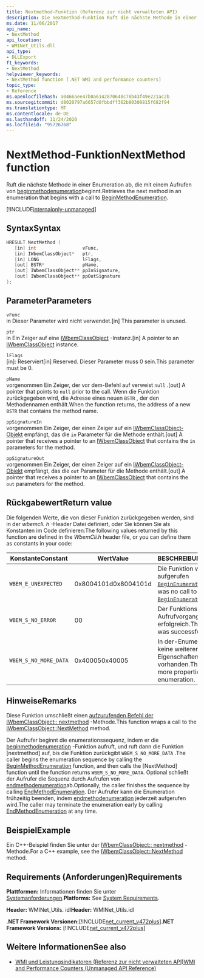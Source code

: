```yaml
---
title: Nextmethod-Funktion (Referenz zur nicht verwalteten API)
description: Die nextmethod-Funktion Ruft die nächste Methode in einer Enumeration ab.
ms.date: 11/06/2017
api_name:
- NextMethod
api_location:
- WMINet_Utils.dll
api_type:
- DLLExport
f1_keywords:
- NextMethod
helpviewer_keywords:
- NextMethod function [.NET WMI and performance counters]
topic_type:
- Reference
ms.openlocfilehash: a0466aee47b0a6142870640c78b43f49e221ac2b
ms.sourcegitcommit: d8020797a6657d0fbbdff362b80300815f682f94
ms.translationtype: MT
ms.contentlocale: de-DE
ms.lasthandoff: 11/24/2020
ms.locfileid: "95726768"
---
```

# <a name="nextmethod-function"></a><span data-ttu-id="0cd25-103">NextMethod-Funktion</span><span class="sxs-lookup"><span data-stu-id="0cd25-103">NextMethod function</span></span>

<span data-ttu-id="0cd25-104">Ruft die nächste Methode in einer Enumeration ab, die mit einem Aufrufen von [beginmethodenumeration](beginmethodenumeration.md)beginnt.</span><span class="sxs-lookup"><span data-stu-id="0cd25-104">Retrieves the next method in an enumeration that begins with a call to [BeginMethodEnumeration](beginmethodenumeration.md).</span></span>  

[!INCLUDE[internalonly-unmanaged](../../../../includes/internalonly-unmanaged.md)]
  
## <a name="syntax"></a><span data-ttu-id="0cd25-105">Syntax</span><span class="sxs-lookup"><span data-stu-id="0cd25-105">Syntax</span></span>  
  
```cpp  
HRESULT NextMethod (
   [in] int                 vFunc,
   [in] IWbemClassObject*   ptr,
   [in] LONG                lFlags,
   [out] BSTR*              pName,
   [out] IWbemClassObject** ppInSignature,
   [out] IWbemClassObject** ppOutSignature
);
```  

## <a name="parameters"></a><span data-ttu-id="0cd25-106">Parameter</span><span class="sxs-lookup"><span data-stu-id="0cd25-106">Parameters</span></span>

`vFunc`  
<span data-ttu-id="0cd25-107">in Dieser Parameter wird nicht verwendet.</span><span class="sxs-lookup"><span data-stu-id="0cd25-107">[in] This parameter is unused.</span></span>

`ptr`  
<span data-ttu-id="0cd25-108">in Ein Zeiger auf eine [IWbemClassObject](/windows/desktop/api/wbemcli/nn-wbemcli-iwbemclassobject) -Instanz.</span><span class="sxs-lookup"><span data-stu-id="0cd25-108">[in] A pointer to an [IWbemClassObject](/windows/desktop/api/wbemcli/nn-wbemcli-iwbemclassobject) instance.</span></span>

`lFlags`  
<span data-ttu-id="0cd25-109">[in]: Reserviert</span><span class="sxs-lookup"><span data-stu-id="0cd25-109">[in] Reserved.</span></span> <span data-ttu-id="0cd25-110">Dieser Parameter muss 0 sein.</span><span class="sxs-lookup"><span data-stu-id="0cd25-110">This parameter must be 0.</span></span>

`pName`  
<span data-ttu-id="0cd25-111">vorgenommen Ein Zeiger, der vor dem-Befehl auf verweist `null` .</span><span class="sxs-lookup"><span data-stu-id="0cd25-111">[out] A pointer that points to `null` prior to the call.</span></span> <span data-ttu-id="0cd25-112">Wenn die Funktion zurückgegeben wird, die Adresse eines neuen `BSTR` , der den Methodennamen enthält.</span><span class="sxs-lookup"><span data-stu-id="0cd25-112">When the function returns, the address of a new `BSTR` that contains the method name.</span></span>

`ppSignatureIn`  
<span data-ttu-id="0cd25-113">vorgenommen Ein Zeiger, der einen Zeiger auf ein [IWbemClassObject-Objekt](/windows/desktop/api/wbemcli/nn-wbemcli-iwbemclassobject) empfängt, das die `in` Parameter für die Methode enthält.</span><span class="sxs-lookup"><span data-stu-id="0cd25-113">[out] A pointer that receives a pointer to an [IWbemClassObject](/windows/desktop/api/wbemcli/nn-wbemcli-iwbemclassobject) that contains the `in` parameters for the method.</span></span>

`ppSignatureOut`  
<span data-ttu-id="0cd25-114">vorgenommen Ein Zeiger, der einen Zeiger auf ein [IWbemClassObject-Objekt](/windows/desktop/api/wbemcli/nn-wbemcli-iwbemclassobject) empfängt, das die `out` Parameter für die Methode enthält.</span><span class="sxs-lookup"><span data-stu-id="0cd25-114">[out] A pointer that receives a pointer to an [IWbemClassObject](/windows/desktop/api/wbemcli/nn-wbemcli-iwbemclassobject) that contains the `out` parameters for the method.</span></span>

## <a name="return-value"></a><span data-ttu-id="0cd25-115">Rückgabewert</span><span class="sxs-lookup"><span data-stu-id="0cd25-115">Return value</span></span>

<span data-ttu-id="0cd25-116">Die folgenden Werte, die von dieser Funktion zurückgegeben werden, sind in der *wbemcli. h* -Header Datei definiert, oder Sie können Sie als Konstanten im Code definieren:</span><span class="sxs-lookup"><span data-stu-id="0cd25-116">The following values returned by this function are defined in the *WbemCli.h* header file, or you can define them as constants in your code:</span></span>

|<span data-ttu-id="0cd25-117">Konstante</span><span class="sxs-lookup"><span data-stu-id="0cd25-117">Constant</span></span>  |<span data-ttu-id="0cd25-118">Wert</span><span class="sxs-lookup"><span data-stu-id="0cd25-118">Value</span></span>  |<span data-ttu-id="0cd25-119">BESCHREIBUNG</span><span class="sxs-lookup"><span data-stu-id="0cd25-119">Description</span></span>  |
|---------|---------|---------|
| `WBEM_E_UNEXPECTED` | <span data-ttu-id="0cd25-120">0x8004101d</span><span class="sxs-lookup"><span data-stu-id="0cd25-120">0x8004101d</span></span> | <span data-ttu-id="0cd25-121">Die Funktion wurde nicht aufgerufen [`BeginEnumeration`](beginenumeration.md) .</span><span class="sxs-lookup"><span data-stu-id="0cd25-121">There was no call to the [`BeginEnumeration`](beginenumeration.md) function.</span></span> |
| `WBEM_S_NO_ERROR` | <span data-ttu-id="0cd25-122">0</span><span class="sxs-lookup"><span data-stu-id="0cd25-122">0</span></span> | <span data-ttu-id="0cd25-123">Der Funktions Aufrufvorgang war erfolgreich.</span><span class="sxs-lookup"><span data-stu-id="0cd25-123">The function call was successful.</span></span>  |
| `WBEM_S_NO_MORE_DATA` | <span data-ttu-id="0cd25-124">0x40005</span><span class="sxs-lookup"><span data-stu-id="0cd25-124">0x40005</span></span> | <span data-ttu-id="0cd25-125">In der-Enumeration sind keine weiteren Eigenschaften vorhanden.</span><span class="sxs-lookup"><span data-stu-id="0cd25-125">There are no more properties in the enumeration.</span></span> |
  
## <a name="remarks"></a><span data-ttu-id="0cd25-126">Hinweise</span><span class="sxs-lookup"><span data-stu-id="0cd25-126">Remarks</span></span>

<span data-ttu-id="0cd25-127">Diese Funktion umschließt einen [aufzurufenden Befehl der IWbemClassObject:: nextmethod](/windows/desktop/api/wbemcli/nf-wbemcli-iwbemclassobject-nextmethod) -Methode.</span><span class="sxs-lookup"><span data-stu-id="0cd25-127">This function wraps a call to the [IWbemClassObject::NextMethod](/windows/desktop/api/wbemcli/nf-wbemcli-iwbemclassobject-nextmethod) method.</span></span>

<span data-ttu-id="0cd25-128">Der Aufrufer beginnt die enumerationssequenz, indem er die [beginmethodenumeration](beginmethodenumeration.md) -Funktion aufruft, und ruft dann die Funktion [nextmethod] auf, bis die Funktion zurückgibt `WBEM_S_NO_MORE_DATA` .</span><span class="sxs-lookup"><span data-stu-id="0cd25-128">The caller begins the enumeration sequence by calling the [BeginMethodEnumeration](beginmethodenumeration.md) function, and then calls the [NextMethod] function until the function returns `WBEM_S_NO_MORE_DATA`.</span></span> <span data-ttu-id="0cd25-129">Optional schließt der Aufrufer die Sequenz durch Aufrufen von [endmethodenumeration](endmethodenumeration.md)ab.</span><span class="sxs-lookup"><span data-stu-id="0cd25-129">Optionally, the caller finishes the sequence by calling [EndMethodEnumeration](endmethodenumeration.md).</span></span> <span data-ttu-id="0cd25-130">Der Aufrufer kann die Enumeration frühzeitig beenden, indem [endmethodenumeration](endmethodenumeration.md) jederzeit aufgerufen wird.</span><span class="sxs-lookup"><span data-stu-id="0cd25-130">The caller may terminate the enumeration early by calling [EndMethodEnumeration](endmethodenumeration.md) at any time.</span></span>

## <a name="example"></a><span data-ttu-id="0cd25-131">Beispiel</span><span class="sxs-lookup"><span data-stu-id="0cd25-131">Example</span></span>

<span data-ttu-id="0cd25-132">Ein C++-Beispiel finden Sie unter der [IWbemClassObject:: nextmethod](/windows/desktop/api/wbemcli/nf-wbemcli-iwbemclassobject-nextmethod) -Methode.</span><span class="sxs-lookup"><span data-stu-id="0cd25-132">For a C++ example, see the [IWbemClassObject::NextMethod](/windows/desktop/api/wbemcli/nf-wbemcli-iwbemclassobject-nextmethod) method.</span></span>

## <a name="requirements"></a><span data-ttu-id="0cd25-133">Requirements (Anforderungen)</span><span class="sxs-lookup"><span data-stu-id="0cd25-133">Requirements</span></span>  

 <span data-ttu-id="0cd25-134">**Plattformen:** Informationen finden Sie unter [Systemanforderungen](../../get-started/system-requirements.md).</span><span class="sxs-lookup"><span data-stu-id="0cd25-134">**Platforms:** See [System Requirements](../../get-started/system-requirements.md).</span></span>  
  
 <span data-ttu-id="0cd25-135">**Header:** WMINet_Utils. idl</span><span class="sxs-lookup"><span data-stu-id="0cd25-135">**Header:** WMINet_Utils.idl</span></span>  
  
 <span data-ttu-id="0cd25-136">**.NET Framework Versionen:**[!INCLUDE[net_current_v472plus](../../../../includes/net-current-v472plus.md)]</span><span class="sxs-lookup"><span data-stu-id="0cd25-136">**.NET Framework Versions:** [!INCLUDE[net_current_v472plus](../../../../includes/net-current-v472plus.md)]</span></span>  
  
## <a name="see-also"></a><span data-ttu-id="0cd25-137">Weitere Informationen</span><span class="sxs-lookup"><span data-stu-id="0cd25-137">See also</span></span>

- [<span data-ttu-id="0cd25-138">WMI und Leistungsindikatoren (Referenz zur nicht verwalteten API)</span><span class="sxs-lookup"><span data-stu-id="0cd25-138">WMI and Performance Counters (Unmanaged API Reference)</span></span>](index.md)
